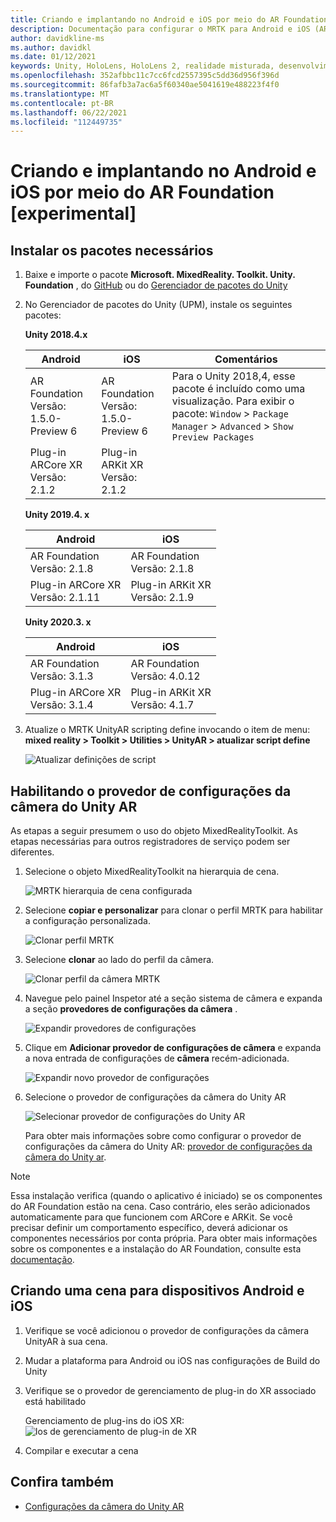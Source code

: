```yaml
---
title: Criando e implantando no Android e iOS por meio do AR Foundation
description: Documentação para configurar o MRTK para Android e iOS (ARFoundation) no Unity
author: davidkline-ms
ms.author: davidkl
ms.date: 01/12/2021
keywords: Unity, HoloLens, HoloLens 2, realidade misturada, desenvolvimento, MRTK, AR Core, AR Kit, iOS, IOS, Android, AR Foundation
ms.openlocfilehash: 352afbbc11c7cc6fcd2557395c5dd36d956f396d
ms.sourcegitcommit: 86fafb3a7ac6a5f60340ae5041619e488223f4f0
ms.translationtype: MT
ms.contentlocale: pt-BR
ms.lasthandoff: 06/22/2021
ms.locfileid: "112449735"
---
```

# <a name="building-and-deploying-to-android-and-ios-via-ar-foundation-experimental"></a>Criando e implantando no Android e iOS por meio do AR Foundation [experimental]

## <a name="install-required-packages"></a>Instalar os pacotes necessários

1. Baixe e importe o pacote **Microsoft. MixedReality. Toolkit. Unity. Foundation** , do [GitHub](https://github.com/microsoft/MixedRealityToolkit-Unity/releases/) ou do [Gerenciador de pacotes do Unity](../configuration/usingupm.md)

1. No Gerenciador de pacotes do Unity (UPM), instale os seguintes pacotes:

    **Unity 2018.4.x**

    | **Android** | **iOS** | Comentários |
    | --- | --- | --- |
    | AR Foundation  <br/> Versão: 1.5.0-Preview 6 | AR Foundation  <br/> Versão: 1.5.0-Preview 6 | Para o Unity 2018,4, esse pacote é incluído como uma visualização. Para exibir o pacote: `Window` > `Package Manager` > `Advanced` > `Show Preview Packages` |
    | Plug-in ARCore XR <br/> Versão: 2.1.2 | Plug-in ARKit XR <br/> Versão: 2.1.2 | |

    **Unity 2019.4. x**

    | **Android** | **iOS** |
    | --- | --- |
    | AR Foundation  <br/> Versão: 2.1.8 |  AR Foundation  <br/> Versão: 2.1.8 |
    | Plug-in ARCore XR <br/> Versão: 2.1.11 | Plug-in ARKit XR <br/> Versão: 2.1.9 |

    **Unity 2020.3. x**

    | **Android** | **iOS** |
    | --- | --- |
    | AR Foundation  <br/> Versão: 3.1.3 |  AR Foundation  <br/> Versão: 4.0.12 |
    | Plug-in ARCore XR <br/> Versão: 3.1.4 | Plug-in ARKit XR <br/> Versão: 4.1.7 |

1. Atualize o MRTK UnityAR scripting define invocando o item de menu: **mixed reality > Toolkit > Utilities > UnityAR > atualizar script define**

    ![Atualizar definições de script](../features/images/UpdateScriptingDefineUnityAR.png)


## <a name="enabling-the-unity-ar-camera-settings-provider"></a>Habilitando o provedor de configurações da câmera do Unity AR

As etapas a seguir presumem o uso do objeto MixedRealityToolkit. As etapas necessárias para outros registradores de serviço podem ser diferentes.

1. Selecione o objeto MixedRealityToolkit na hierarquia de cena.

    ![MRTK hierarquia de cena configurada](../features/images/MRTK_ConfiguredHierarchy.png)

1. Selecione **copiar e personalizar** para clonar o perfil MRTK para habilitar a configuração personalizada.

    ![Clonar perfil MRTK](../features/images/camera-system/CloneProfileARFoundation.png)

1. Selecione **clonar** ao lado do perfil da câmera.

    ![Clonar perfil da câmera MRTK](../features/images/camera-system/CloneCameraProfileARFoundation.png)

1. Navegue pelo painel Inspetor até a seção sistema de câmera e expanda a seção **provedores de configurações da câmera** .

    ![Expandir provedores de configurações](../features/images/camera-system/ExpandProviders.png)

1. Clique em **Adicionar provedor de configurações de câmera** e expanda a nova entrada de configurações de **câmera** recém-adicionada.

    ![Expandir novo provedor de configurações](../features/images/camera-system/ExpandNewProvider.png)

1. Selecione o provedor de configurações da câmera do Unity AR

    ![Selecionar provedor de configurações do Unity AR](../features/images/camera-system/SelectUnityArSettings.png)

    Para obter mais informações sobre como configurar o provedor de configurações da câmera do Unity AR: [provedor de configurações da câmera do Unity ar](../features/camera-system/unity-ar-camera-settings.md).

> [!NOTE]
> Essa instalação verifica (quando o aplicativo é iniciado) se os componentes do AR Foundation estão na cena. Caso contrário, eles serão adicionados automaticamente para que funcionem com ARCore e ARKit.
> Se você precisar definir um comportamento específico, deverá adicionar os componentes necessários por conta própria.
> Para obter mais informações sobre os componentes e a instalação do AR Foundation, consulte esta [documentação](https://docs.unity3d.com/Packages/com.unity.xr.arfoundation@2.2/manual/index.html#samples).

## <a name="building-a-scene-for-android-and-ios-devices"></a>Criando uma cena para dispositivos Android e iOS

1. Verifique se você adicionou o provedor de configurações da câmera UnityAR à sua cena.

1. Mudar a plataforma para Android ou iOS nas configurações de Build do Unity

1. Verifique se o provedor de gerenciamento de plug-in do XR associado está habilitado

    Gerenciamento de plug-ins do iOS XR:  ![ Ios de gerenciamento de plug-in de XR](../features/images/XRManagementiOS.png)

1. Compilar e executar a cena

## <a name="see-also"></a>Confira também

- [Configurações da câmera do Unity AR](../features/camera-system/unity-ar-camera-settings.md)
